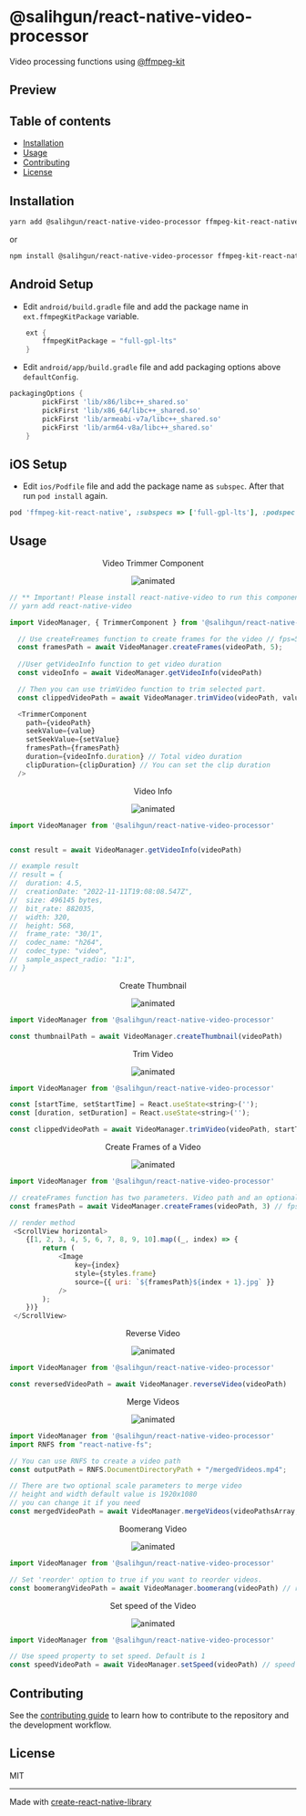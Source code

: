 # @salihgun/react-native-video-processor

Video processing functions using [@ffmpeg-kit](https://github.com/arthenica/ffmpeg-kit)

## Preview

## Table of contents

- [Installation](#installation)
- [Usage](#usage)
- [Contributing](#contributing)
- [License](#license)

## Installation

```sh
yarn add @salihgun/react-native-video-processor ffmpeg-kit-react-native
```

or

```sh
npm install @salihgun/react-native-video-processor ffmpeg-kit-react-native
```

## Android Setup

- Edit `android/build.gradle` file and add the package name in `ext.ffmpegKitPackage` variable.

```gradle
    ext {
        ffmpegKitPackage = "full-gpl-lts"
    }
```

- Edit `android/app/build.gradle` file and add packaging options above `defaultConfig`.

```gradle
packagingOptions {
        pickFirst 'lib/x86/libc++_shared.so'
        pickFirst 'lib/x86_64/libc++_shared.so'
        pickFirst 'lib/armeabi-v7a/libc++_shared.so'
        pickFirst 'lib/arm64-v8a/libc++_shared.so'
    }
```

## iOS Setup

- Edit `ios/Podfile` file and add the package name as `subspec`. After that run `pod install` again.

```ruby
pod 'ffmpeg-kit-react-native', :subspecs => ['full-gpl-lts'], :podspec => '../node_modules/ffmpeg-kit-react-native/ffmpeg-kit-react-native.podspec'
```

## Usage

<p align="center">Video Trimmer Component</p>

<p align="center">
  <img src="https://user-images.githubusercontent.com/47421572/216847946-2c3eb232-f5a4-4aab-b315-045423b09a25.gif" alt="animated" />
</p>

```js
// ** Important! Please install react-native-video to run this component.
// yarn add react-native-video

import VideoManager, { TrimmerComponent } from '@salihgun/react-native-video-processor'

  // Use createFreames function to create frames for the video // fps=5 for the example
  const framesPath = await VideoManager.createFrames(videoPath, 5);
  
  //User getVideoInfo function to get video duration
  const videoInfo = await VideoManager.getVideoInfo(videoPath)

  // Then you can use trimVideo function to trim selected part.
  const clippedVideoPath = await VideoManager.trimVideo(videoPath, value, clipDuration)

  <TrimmerComponent
    path={videoPath}
    seekValue={value}
    setSeekValue={setValue}
    framesPath={framesPath}
    duration={videoInfo.duration} // Total video duration
    clipDuration={clipDuration} // You can set the clip duration
  />
```


<p align="center">Video Info</p>

<p align="center">
  <img src="https://user-images.githubusercontent.com/47421572/207990236-dc080b28-ef07-4b2b-8c4b-93e20e560ffb.gif" alt="animated" />
</p>

```js
import VideoManager from '@salihgun/react-native-video-processor'


const result = await VideoManager.getVideoInfo(videoPath)

// example result
// result = {
//  duration: 4.5,
//  creationDate: "2022-11-11T19:08:08.547Z",
//  size: 496145 bytes,
//  bit_rate: 882035,
//  width: 320,
//  height: 568,
//  frame_rate: "30/1",
//  codec_name: "h264",
//  codec_type: "video",
//  sample_aspect_radio: "1:1",
// }
```

<p align="center">Create Thumbnail</p>

<p align="center">
  <img src="https://user-images.githubusercontent.com/47421572/207992898-5ae3e11a-779d-46e4-9b0d-79269ada5724.gif" alt="animated" />
</p>

```js
import VideoManager from '@salihgun/react-native-video-processor'

const thumbnailPath = await VideoManager.createThumbnail(videoPath)
```


<p align="center">Trim Video</p>

<p align="center">
  <img src="https://user-images.githubusercontent.com/47421572/207992962-2a2ddd1f-14d5-43a5-8753-c19785791a6f.gif" alt="animated" />
</p>

```js
import VideoManager from '@salihgun/react-native-video-processor'

const [startTime, setStartTime] = React.useState<string>('');
const [duration, setDuration] = React.useState<string>('');

const clippedVideoPath = await VideoManager.trimVideo(videoPath, startTime, duration)
```

<p align="center">Create Frames of a Video</p>

<p align="center">
  <img src="https://user-images.githubusercontent.com/47421572/207993033-b5e1ac96-556a-46e6-969e-33b1c9e5c719.gif" alt="animated" />
</p>

```js
import VideoManager from '@salihgun/react-native-video-processor'

// createFrames function has two parameters. Video path and an optional fps value which is default 1
const framesPath = await VideoManager.createFrames(videoPath, 3) // fps = 3

// render method
 <ScrollView horizontal>
    {[1, 2, 3, 4, 5, 6, 7, 8, 9, 10].map((_, index) => {
        return (
            <Image
                key={index}
                style={styles.frame}
                source={{ uri: `${framesPath}${index + 1}.jpg` }}
            />
        );
    })}
 </ScrollView>

```

<p align="center">Reverse Video</p>

<p align="center">
  <img src="https://user-images.githubusercontent.com/47421572/207993117-96db9881-2f44-47b7-abe1-e8eed40ff70f.gif" alt="animated" />
</p>

```js
import VideoManager from '@salihgun/react-native-video-processor'

const reversedVideoPath = await VideoManager.reverseVideo(videoPath)

```

<p align="center">Merge Videos</p>

<p align="center">
  <img src="https://user-images.githubusercontent.com/47421572/207993209-39fd297d-bf04-4cc6-8832-641c6d32d056.gif" alt="animated" />
</p>

```js
import VideoManager from '@salihgun/react-native-video-processor'
import RNFS from "react-native-fs";

// You can use RNFS to create a video path
const outputPath = RNFS.DocumentDirectoryPath + "/mergedVideos.mp4";

// There are two optional scale parameters to merge video
// height and width default value is 1920x1080
// you can change it if you need
const mergedVideoPath = await VideoManager.mergeVideos(videoPathsArray,outputPath);

```

<p align="center">Boomerang Video</p>

<p align="center">
  <img src="https://user-images.githubusercontent.com/47421572/207993269-a2c35cf0-71e2-4911-a76e-5a94f5f5e128.gif" alt="animated" />
</p>

```js
import VideoManager from '@salihgun/react-native-video-processor'

// Set 'reorder' option to true if you want to reorder videos.
const boomerangVideoPath = await VideoManager.boomerang(videoPath) // reorder = false

```

<p align="center">Set speed of the Video</p>

<p align="center">
  <img src="https://user-images.githubusercontent.com/47421572/217052414-2658de1c-b186-4ba6-a7d4-1e1bb1a8737e.gif" alt="animated" />
</p>

```js
import VideoManager from '@salihgun/react-native-video-processor'

// Use speed property to set speed. Default is 1
const speedVideoPath = await VideoManager.setSpeed(videoPath) // speed = 1

```

## Contributing

See the [contributing guide](CONTRIBUTING.md) to learn how to contribute to the repository and the development workflow.

## License

MIT

---

Made with [create-react-native-library](https://github.com/callstack/react-native-builder-bob)
